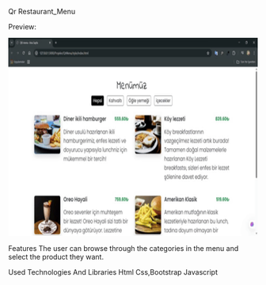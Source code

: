 Qr Restaurant_Menu



Preview:

<img src="images/download.gif" height="400" width="700" />



Features
The user can browse through the categories in the menu and select the product they want.

Used Technologies And Libraries
Html
Css,Bootstrap
Javascript

